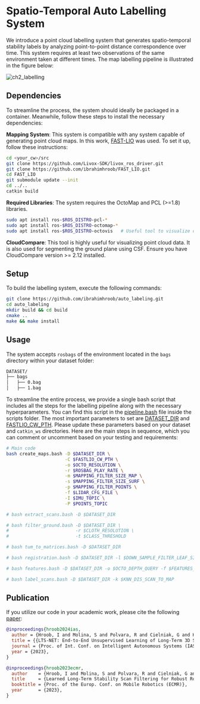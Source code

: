 # Spatio-Temporal Auto Labelling System

We introduce a point cloud labelling system that generates spatio-temporal stability labels by analyzing point-to-point distance correspondence over time. This system requires at least two observations of the same environment taken at different times. The map labelling pipeline is illustrated in the figure below:

![ch2_labelling](https://github.com/ibrahimhroob/auto_labeling/assets/47870260/40f0c054-ac67-48cb-8c99-dbac7009a44c)

## Dependencies

To streamline the process, the system should ideally be packaged in a container. Meanwhile, follow these steps to install the necessary dependencies:

**Mapping System**: This system is compatible with any system capable of generating point cloud maps. In this work, [FAST-LIO](https://github.com/hku-mars/FAST_LIO) was used. To set it up, follow these instructions:
```bash
cd <your_cw>/src
git clone https://github.com/Livox-SDK/livox_ros_driver.git
git clone https://github.com/ibrahimhroob/FAST_LIO.git
cd FAST_LIO
git submodule update --init
cd ../..
catkin build
```

**Required Libraries**: The system requires the OctoMap and PCL (>=1.8) libraries.
```bash
sudo apt install ros-$ROS_DISTRO-pcl-*
sudo apt install ros-$ROS_DISTRO-octomap-*
sudo apt install ros-$ROS_DISTRO-octovis   # Useful tool to visualize octomaps
```

**CloudCompare**: This tool is highly useful for visualizing point cloud data. It is also used for segmenting the ground plane using CSF. Ensure you have CloudCompare version >= 2.12 installed.

## Setup

To build the labelling system, execute the following commands:
```bash
git clone https://github.com/ibrahimhroob/auto_labeling.git
cd auto_labeling
mkdir build && cd build
cmake ..
make && make install
```

## Usage

The system accepts `rosbags` of the environment located in the `bags` directory within your dataset folder:

```bash
DATASET/
├── bags
│   ├── 0.bag
│   ├── 1.bag
```

To streamline the entire process, we provide a single bash script that includes all the steps for the labelling pipeline along with the necessary hyperparameters. You can find this script in the [pipeline.bash](https://github.com/ibrahimhroob/auto_labeling/blob/main/scripts/pipeline.bash) file inside the scripts folder. The most important parameters to set are [DATASET_DIR](https://github.com/ibrahimhroob/auto_labeling/blob/0241328d264e696441a6fa223c2bd7228f51ead4/scripts/pipeline.bash#L20) and [FASTLIO_CW_PTH](https://github.com/ibrahimhroob/auto_labeling/blob/0241328d264e696441a6fa223c2bd7228f51ead4/scripts/pipeline.bash#L21C1-L21C15). Please update these parameters based on your dataset and `catkin_ws` directories. Here are the main steps in sequence, which you can comment or uncomment based on your testing and requirements:

```bash
# Main code
bash create_maps.bash -D $DATASET_DIR \
                      -C $FASTLIO_CW_PTH \
                      -o $OCTO_RESOLUTION \
                      -r $ROSBAG_PLAY_RATE \
                      -m $MAPPING_FILTER_SIZE_MAP \
                      -s $MAPPING_FILTER_SIZE_SURF \
                      -p $MAPPING_FILTER_POINTS \
                      -f $LIDAR_CFG_FILE \
                      -I $IMU_TOPIC \
                      -P $POINTS_TOPIC

# bash extract_scans.bash -D $DATASET_DIR

# bash filter_ground.bash -D $DATASET_DIR \
#                         -r $CLOTH_RESOLUTION \
#                         -t $CLASS_THRESHOLD

# bash tum_to_matrices.bash -D $DATASET_DIR

# bash registration.bash -D $DATASET_DIR -l $DOWN_SAMPLE_FILTER_LEAF_SIZE=0.1

# bash features.bash -D $DATASET_DIR -o $OCTO_DEPTH_QUERY -f $FEATURES_TYPE

# bash label_scans.bash -D $DATASET_DIR -k $KNN_DIS_SCAN_TO_MAP
```


## Publication

If you utilize our code in your academic work, please cite the following [paper](https://arxiv.org/pdf/2301.03426):

```bibtex
@inproceedings{hroob2024ias,
  author = {Hroob, I and Molina, S and Polvara, R and Cielniak, G and Hanheide, M},
  title = {{LTS-NET: End-to-End Unsupervised Learning of Long-Term 3D Stable Objects}},
  journal = {Proc. of Int. Conf. on Intelligent Autonomous Systems (IAS)},
  year = {2023},
}

@inproceedings{hroob2023ecmr,
  author    = {Hroob, I and Molina, S and Polvara, R and Cielniak, G and Hanheide, M},
  title     = {Learned Long-Term Stability Scan Filtering for Robust Robot Localisation in Continuously Changing Environments}, 
  booktitle = {Proc. of the Europ. Conf. on Mobile Robotics (ECMR)}, 
  year      = {2023},
}
```
